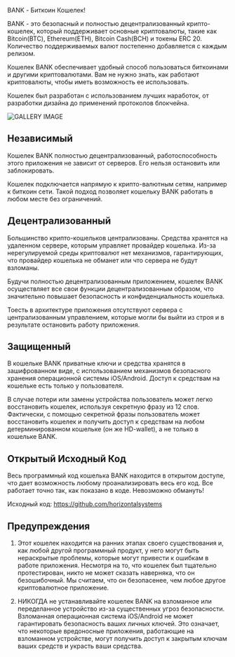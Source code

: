 BANK - Биткоин Кошелек!

BANK - это безопасный и полностью децентрализованный крипто-кошелек, который поддерживает основные криптовалюты, такие как Bitcoin(BTC), Ethereum(ETH), Bitcoin Cash(BCH) и токены ERC 20. Количество поддерживаемых валют постепенно добавляется с каждым релизом.

Кошелек BANK обеспечивает удобный способ пользоваться биткоинами и другими криптовалютами. Вам не нужно знать, как работают криптовалюты, чтобы иметь возможность ее использовать.

Кошелек был разработан с использованием лучших наработок, от разработки дизайна до применений протоколов блокчейна.

![GALLERY IMAGE](/assets/images/bankwallet_screenshots_ios.png)

## Независимый

Кошелек BANK полностью децентрализованный, работоспособность этого приложения не зависит от серверов. Его нельзя остановить или заблокировать. 

Кошелек подключается напрямую к крипто-валютным сетям, например к биткоин сети. Такой подход позволяет кошельку BANK работать в любом месте без ограничений.

## Децентрализованный

Большинство крипто-кошельков централизованы. Средства хранятся на удаленном сервере, которым управляет провайдер кошелька. Из-за нерегулируемой среды криптовалют нет механизмов, гарантирующих, что провайдер кошелька не обманет или что сервера не будут взломаны.

Будучи полностью децентрализованным приложением, кошелек BANK осуществляет все свои функции децентрализованным образом, что значительно повышает безопасность и конфиденциальность кошелька.

Тоесть в архитектуре приложения отсутствуют сервера с централизованным управлением, которые могли бы выйти из строя и в результате остановить работу приложения.

## Защищенный


В кошельке BANK приватные ключи и средства хранятся в зашифрованном виде, с использованием механизмов безопасного хранения операционной системы iOS/Android. Доступ к средствам на кошельке есть только у пользователя.

В случае потери или замены устройства пользователь может легко восстановить кошелек, используя секретную фразу из 12 слов. Фактически, с помощью секретной фразы пользователь может восстановить кошелек и получить доступ к средствам на любом детерминированном кошельке (он же HD-wallet), а не только в кошельке BANK.


## Открытый Исходный Код

Весь программный код кошелька BANK находится в открытом доступе, что дает возможность любому проанализировать весь его код. Все работает точно так, как показано в коде. Невозможно обмануть!

Исходный код: https://github.com/horizontalsystems


## Предупреждения

1. Этот кошелек находится на ранних этапах своего существования и, как  любой другой программный продукт, у него могут быть нераскрытые проблемы, которые могут привести к ошибкам в работе приложения. Несмотря на то, что кошелек был тщательно протестирован, никто не может сказать наверняка, что он безошибочный. Мы считаем, что он безопасенее, чем любое другое криптовалютное приложение.

2. НИКОГДА не устанавливайте кошелек BANK на взломанное или переделанное устройство из-за существенных угроз безопасности. Взломанная операционная система  iOS/Android не может гарантировать безопасность ваших личных ключей. Это означает, что некоторые вредоносные приложения, работающие на взломанном устройстве, могут получить доступ к закрытым ключам ваших средств и украсть ваши средства.

